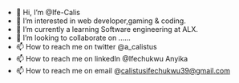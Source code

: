 - 👋 Hi, I’m @Ife-Calis
- 👀 I’m interested in web developer,gaming & coding.
- 🌱 I’m currently a learning Software engineering at ALX.
- 💞️ I’m looking to collaborate on ......
- 📫 How to reach me on twitter @a_calistus
- 📫 How to reach me on linkedIn @Ifechukwu Anyika
- 📫 How to reach me on email @calistusifechukwu39@gmail.com
<!---
Ife-Calis/Ife-Calis is a ✨ special ✨ repository because its `README.md` (this file) appears on your GitHub profile.
You can click the Preview link to take a look at your changes.
--->
